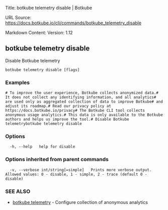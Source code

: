 Title: botkube telemetry disable | Botkube

URL Source: https://docs.botkube.io/cli/commands/botkube_telemetry_disable

Markdown Content:
Version: 1.12

botkube telemetry disable[​](#botkube-telemetry-disable "Direct link to botkube telemetry disable")
---------------------------------------------------------------------------------------------------

Disable Botkube telemetry

    botkube telemetry disable [flags]

### Examples[​](#examples "Direct link to Examples")

    # To improve the user experience, Botkube collects anonymized data.# It does not collect any identifying information, and all analytics# are used only as aggregated collection of data to improve Botkube# and adjust its roadmap.# Read our privacy policy at https://docs.botkube.io/privacy# The Botkube CLI tool collects anonymous usage analytics.# This data is only available to the Botkube authors and helps us improve the tool.# Disable Botkube telemetrybotkube telemetry disable

### Options[​](#options "Direct link to Options")

      -h, --help   help for disable

### Options inherited from parent commands[​](#options-inherited-from-parent-commands "Direct link to Options inherited from parent commands")

      -v, --verbose int/string[=simple]   Prints more verbose output. Allowed values: 0 - disable, 1 - simple, 2 - trace (default 0 - disable)

### SEE ALSO[​](#see-also "Direct link to SEE ALSO")

*   [botkube telemetry](https://docs.botkube.io/cli/commands/botkube_telemetry) - Configure collection of anonymous analytics
